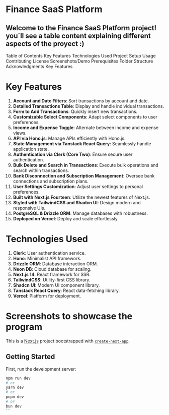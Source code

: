 # Finance SaaS Platform
## Welcome to the Finance SaaS Platform project! you´ll see a table content explaining different aspects of the proyect :) 

Table of Contents
Key Features
Technologies Used
Project Setup
Usage
Contributing
License
Screenshots/Demo
Prerequisites
Folder Structure
Acknowledgments
Key Features

# Key Features 
1. **Account and Date Filters**: Sort transactions by account and date.
2. **Detailed Transactions Table**: Display and handle individual transactions.
3. **Form to Add Transactions**: Quickly insert new transactions.
4. **Customizable Select Components**: Adapt select components to user preferences.
5. **Income and Expense Toggle**: Alternate between income and expense views.
6. **API via Hono.js**: Manage APIs efficiently with Hono.js.
7. **State Management via Tanstack React Query**: Seamlessly handle application state.
8. **Authentication via Clerk (Core Two)**: Ensure secure user authentication.
9. **Bulk Delete and Search in Transactions**: Execute bulk operations and search within transactions.
10. **Bank Disconnection and Subscription Management**: Oversee bank connections and subscription plans.
11. **User Settings Customization**: Adjust user settings to personal preferences.
12. **Built with Next.js Fourteen**: Utilize the newest features of Next.js.
13. **Styled with TailwindCSS and Shadcn UI**: Design modern and responsive UIs.
14. **PostgreSQL & Drizzle ORM**: Manage databases with robustness.
15. **Deployed on Vercel**: Deploy and scale effortlessly.


# Technologies Used
1. **Clerk**: User authentication service.
2. **Hono**: Minimalist API framework.
3. **Drizzle ORM**: Database interaction ORM.
4. **Neon DB**: Cloud database for scaling.
5. **Next.js 14**: React framework for SSR.
6. **TailwindCSS**: Utility-first CSS library.
7. **Shadcn UI**: Modern UI component library.
8. **Tanstack React Query**: React data-fetching library.
9. **Vercel**: Platform for deployment.

# Screenshots to showcase the program 


This is a [Next.js](https://nextjs.org/) project bootstrapped with [`create-next-app`](https://github.com/vercel/next.js/tree/canary/packages/create-next-app).

## Getting Started

First, run the development server:

```bash
npm run dev
# or
yarn dev
# or
pnpm dev
# or
bun dev
``
